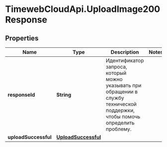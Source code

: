 # TimewebCloudApi.UploadImage200Response

## Properties

Name | Type | Description | Notes
------------ | ------------- | ------------- | -------------
**responseId** | **String** | Идентификатор запроса, который можно указывать при обращении в службу технической поддержки, чтобы помочь определить проблему. | 
**uploadSuccessful** | [**UploadSuccessful**](UploadSuccessful.md) |  | 


